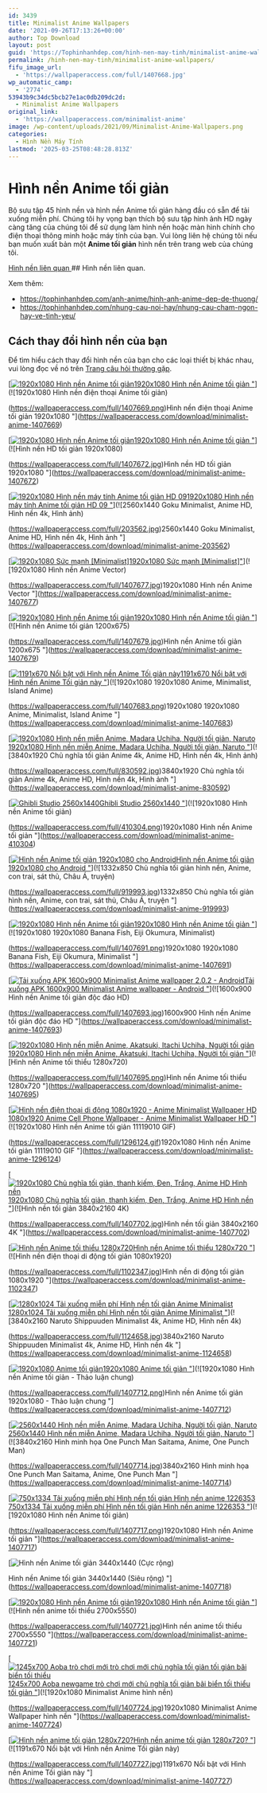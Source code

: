 ```yaml
---
id: 3439
title: Minimalist Anime Wallpapers
date: '2021-09-26T17:13:26+00:00'
author: Top Download
layout: post
guid: 'https://Tophinhanhdep.com/hinh-nen-may-tinh/minimalist-anime-wallpapers/'
permalink: /hinh-nen-may-tinh/minimalist-anime-wallpapers/
fifu_image_url:
  - 'https://wallpaperaccess.com/full/1407668.jpg'
wp_automatic_camp:
  - '2774'
53943b9c34dc5bcb27e1ac0db209dc2d:
  - Minimalist Anime Wallpapers
original_link:
  - 'https://wallpaperaccess.com/minimalist-anime'
image: /wp-content/uploads/2021/09/Minimalist-Anime-Wallpapers.png
categories:
  - Hình Nền Máy Tính
lastmod: '2025-03-25T08:48:28.813Z'
---
```

# Hình nền Anime tối giản

Bộ sưu tập 45 hình nền và hình nền Anime tối giản hàng đầu có sẵn để tải xuống miễn phí. Chúng tôi hy vọng bạn thích bộ sưu tập hình ảnh HD ngày càng tăng của chúng tôi để sử dụng làm hình nền hoặc màn hình chính cho điện thoại thông minh hoặc máy tính của bạn. Vui lòng liên hệ chúng tôi nếu bạn muốn xuất bản một **Anime tối giản** hình nền trên trang web của chúng tôi.

[Hình nền liên quan ](#related) ## Hình nền liên quan.

   
 Xem thêm:

   
- <https://tophinhanhdep.com/anh-anime/hinh-anh-anime-dep-de-thuong/>
- <https://tophinhanhdep.com/nhung-cau-noi-hay/nhung-cau-cham-ngon-hay-ve-tinh-yeu/>

## Cách thay đổi hình nền của bạn

Để tìm hiểu cách thay đổi hình nền của bạn cho các loại thiết bị khác nhau, vui lòng đọc về nó trên [Trang câu hỏi thường gặp](https://tophinhanhdep.com/faq/).

  
[[![1920x1080 Hình nền Anime tối giản](https://wallpaperaccess.com/full/1407668.jpg)1920x1080 Hình nền Anime tối giản "](https://wallpaperaccess.com/download/minimalist-anime-1407668)](![1920x1080 Hình nền điện thoại Anime tối giản)

(https://wallpaperaccess.com/full/1407669.png)Hình nền điện thoại Anime tối giản 1920x1080 "](https://wallpaperaccess.com/download/minimalist-anime-1407669)

[[![1920x1080 Hình nền Anime tối giản](https://wallpaperaccess.com/full/1407671.png)1920x1080 Hình nền Anime tối giản "](https://wallpaperaccess.com/download/minimalist-anime-1407671)](![Hình nền HD tối giản 1920x1080)

(https://wallpaperaccess.com/full/1407672.jpg)Hình nền HD tối giản 1920x1080 "](https://wallpaperaccess.com/download/minimalist-anime-1407672)

[[![1920x1080 Hình nền máy tính Anime tối giản HD 09](https://wallpaperaccess.com/full/885238.jpg)1920x1080 Hình nền máy tính Anime tối giản HD 09 "](https://wallpaperaccess.com/download/minimalist-anime-885238)](![2560x1440 Goku Minimalist, Anime HD, Hình nền 4k, Hình ảnh)

(https://wallpaperaccess.com/full/203562.jpg)2560x1440 Goku Minimalist, Anime HD, Hình nền 4k, Hình ảnh "](https://wallpaperaccess.com/download/minimalist-anime-203562)

[[![1920x1080 Sức mạnh [Minimalist]](https://wallpaperaccess.com/full/1407676.png)1920x1080 Sức mạnh \[Minimalist\]"](https://wallpaperaccess.com/download/minimalist-anime-1407676)](![1920x1080 Hình nền Anime Vector)

(https://wallpaperaccess.com/full/1407677.jpg)1920x1080 Hình nền Anime Vector "](https://wallpaperaccess.com/download/minimalist-anime-1407677)

[[![1920x1080 Hình nền Anime tối giản](https://wallpaperaccess.com/full/1407678.png)1920x1080 Hình nền Anime tối giản "](https://wallpaperaccess.com/download/minimalist-anime-1407678)](![Hình nền Anime tối giản 1200x675)

(https://wallpaperaccess.com/full/1407679.jpg)Hình nền Anime tối giản 1200x675 "](https://wallpaperaccess.com/download/minimalist-anime-1407679)

[[![1191x670 Nổi bật với Hình nền Anime Tối giản này](https://wallpaperaccess.com/full/1407680.jpg)1191x670 Nổi bật với Hình nền Anime Tối giản này "](https://wallpaperaccess.com/download/minimalist-anime-1407680)](![1920x1080 1920x1080 Anime, Minimalist, Island Anime)

(https://wallpaperaccess.com/full/1407683.png)1920x1080 1920x1080 Anime, Minimalist, Island Anime "](https://wallpaperaccess.com/download/minimalist-anime-1407683)

[[![1920x1080 Hình nền miễn Anime, Madara Uchiha, Người tối giản, Naruto](https://wallpaperaccess.com/full/839993.jpg)1920x1080 Hình nền miễn Anime, Madara Uchiha, Người tối giản, Naruto "](https://wallpaperaccess.com/download/minimalist-anime-839993)](![3840x1920 Chủ nghĩa tối giản Anime 4k, Anime HD, Hình nền 4k, Hình ảnh)

(https://wallpaperaccess.com/full/830592.jpg)3840x1920 Chủ nghĩa tối giản Anime 4k, Anime HD, Hình nền 4k, Hình ảnh "](https://wallpaperaccess.com/download/minimalist-anime-830592)

[[![Ghibli Studio 2560x1440](https://wallpaperaccess.com/full/754805.png)Ghibli Studio 2560x1440 "](https://wallpaperaccess.com/download/minimalist-anime-754805)](![1920x1080 Hình nền Anime tối giản)

(https://wallpaperaccess.com/full/410304.png)1920x1080 Hình nền Anime tối giản "](https://wallpaperaccess.com/download/minimalist-anime-410304)

[[![Hình nền Anime tối giản 1920x1080 cho Android](https://wallpaperaccess.com/full/1407688.jpg)Hình nền Anime tối giản 1920x1080 cho Android "](https://wallpaperaccess.com/download/minimalist-anime-1407688)](![1332x850 Chủ nghĩa tối giản hình nền, Anime, con trai, sát thủ, Châu Á, truyện)

(https://wallpaperaccess.com/full/919993.jpg)1332x850 Chủ nghĩa tối giản hình nền, Anime, con trai, sát thủ, Châu Á, truyện "](https://wallpaperaccess.com/download/minimalist-anime-919993)

[[![1920x1080 Hình nền Anime tối giản](https://wallpaperaccess.com/full/1407690.png)1920x1080 Hình nền Anime tối giản "](https://wallpaperaccess.com/download/minimalist-anime-1407690)](![1920x1080 1920x1080 Banana Fish, Eiji Okumura, Minimalist)

(https://wallpaperaccess.com/full/1407691.png)1920x1080 1920x1080 Banana Fish, Eiji Okumura, Minimalist "](https://wallpaperaccess.com/download/minimalist-anime-1407691)

[[![Tải xuống APK 1600x900 Minimalist Anime wallpaper 2.0.2 - Android](https://wallpaperaccess.com/full/1407692.png)Tải xuống APK 1600x900 Minimalist Anime wallpaper - Android "](https://wallpaperaccess.com/download/minimalist-anime-1407692)](![1600x900 Hình nền Anime tối giản độc đáo HD)

(https://wallpaperaccess.com/full/1407693.jpg)1600x900 Hình nền Anime tối giản độc đáo HD "](https://wallpaperaccess.com/download/minimalist-anime-1407693)

[[![1920x1080 Hình nền miễn Anime, Akatsuki, Itachi Uchiha, Người tối giản](https://wallpaperaccess.com/full/1346813.jpg)1920x1080 Hình nền miễn Anime, Akatsuki, Itachi Uchiha, Người tối giản "](https://wallpaperaccess.com/download/minimalist-anime-1346813)](![Hình nền Anime tối thiểu 1280x720)

(https://wallpaperaccess.com/full/1407695.png)Hình nền Anime tối thiểu 1280x720 "](https://wallpaperaccess.com/download/minimalist-anime-1407695)

[[![Hình nền điện thoại di động 1080x1920 - Anime Minimalist Wallpaper HD](https://wallpaperaccess.com/full/1407697.jpg)1080x1920 Anime Cell Phone Wallpaper - Anime Minimalist Wallpaper HD "](https://wallpaperaccess.com/download/minimalist-anime-1407697)](![1920x1080 Hình nền Anime tối giản 11119010 GIF)

(https://wallpaperaccess.com/full/1296124.gif)1920x1080 Hình nền Anime tối giản 11119010 GIF "](https://wallpaperaccess.com/download/minimalist-anime-1296124)

[[![1920x1080 Chủ nghĩa tối giản, thanh kiếm, Đen, Trắng, Anime HD Hình nền](https://wallpaperaccess.com/full/1407700.jpg)1920x1080 Chủ nghĩa tối giản, thanh kiếm, Đen, Trắng, Anime HD Hình nền "](https://wallpaperaccess.com/download/minimalist-anime-1407700)](![Hình nền tối giản 3840x2160 4K)

(https://wallpaperaccess.com/full/1407702.jpg)Hình nền tối giản 3840x2160 4K "](https://wallpaperaccess.com/download/minimalist-anime-1407702)

[[![Hình nền Anime tối thiểu 1280x720](https://wallpaperaccess.com/full/1407704.png)Hình nền Anime tối thiểu 1280x720 "](https://wallpaperaccess.com/download/minimalist-anime-1407704)](![Hình nền điện thoại di động tối giản 1080x1920)

(https://wallpaperaccess.com/full/1102347.jpg)Hình nền di động tối giản 1080x1920 "](https://wallpaperaccess.com/download/minimalist-anime-1102347)

[[![1280x1024 Tải xuống miễn phí Hình nền tối giản Anime Minimalist](https://wallpaperaccess.com/full/1407708.png)1280x1024 Tải xuống miễn phí Hình nền tối giản Anime Minimalist "](https://wallpaperaccess.com/download/minimalist-anime-1407708)](![3840x2160 Naruto Shippuuden Minimalist 4k, Anime HD, Hình nền 4k)

(https://wallpaperaccess.com/full/1124658.jpg)3840x2160 Naruto Shippuuden Minimalist 4k, Anime HD, Hình nền 4k "](https://wallpaperaccess.com/download/minimalist-anime-1124658)

[[![1920x1080 Anime tối giản](https://wallpaperaccess.com/full/1407711.jpg)1920x1080 Anime tối giản "](https://wallpaperaccess.com/download/minimalist-anime-1407711)](![1920x1080 Hình nền Anime tối giản - Thảo luận chung)

(https://wallpaperaccess.com/full/1407712.png)Hình nền Anime tối giản 1920x1080 - Thảo luận chung "](https://wallpaperaccess.com/download/minimalist-anime-1407712)

[[![2560x1440 Hình nền miễn Anime, Madara Uchiha, Người tối giản, Naruto](https://wallpaperaccess.com/full/839973.jpg)2560x1440 Hình nền miễn Anime, Madara Uchiha, Người tối giản, Naruto "](https://wallpaperaccess.com/download/minimalist-anime-839973)](![3840x2160 Hình minh họa One Punch Man Saitama, Anime, One Punch Man)

(https://wallpaperaccess.com/full/1407714.jpg)3840x2160 Hình minh họa One Punch Man Saitama, Anime, One Punch Man "](https://wallpaperaccess.com/download/minimalist-anime-1407714)

[[![750x1334 Tải xuống miễn phí Hình nền tối giản Hình nền anime 1226353](https://wallpaperaccess.com/full/1407715.png)750x1334 Tải xuống miễn phí Hình nền tối giản Hình nền anime 1226353 "](https://wallpaperaccess.com/download/minimalist-anime-1407715)](![1920x1080 Hình nền Anime tối giản)

(https://wallpaperaccess.com/full/1407717.png)1920x1080 Hình nền Anime tối giản "](https://wallpaperaccess.com/download/minimalist-anime-1407717)

[![Hình nền Anime tối giản 3440x1440 (Cực rộng)](https://wallpaperaccess.com/full/1407718.jpg)

Hình nền Anime tối giản 3440x1440 (Siêu rộng) "](https://wallpaperaccess.com/download/minimalist-anime-1407718)

[[![1920x1080 Hình nền Anime tối giản](https://wallpaperaccess.com/full/1407719.png)1920x1080 Hình nền Anime tối giản "](https://wallpaperaccess.com/download/minimalist-anime-1407719)](![Hình nền anime tối thiểu 2700x5550)

(https://wallpaperaccess.com/full/1407721.jpg)Hình nền anime tối thiểu 2700x5550 "](https://wallpaperaccess.com/download/minimalist-anime-1407721)

[[![1245x700 Aoba trò chơi mới trò chơi mới chủ nghĩa tối giản tối giản bãi biển tối thiểu](https://wallpaperaccess.com/full/1261251.jpg)1245x700 Aoba newgame trò chơi mới chủ nghĩa tối giản bãi biển tối thiểu tối giản "](https://wallpaperaccess.com/download/minimalist-anime-1261251)](![1920x1080 Minimalist Anime hình nền)

(https://wallpaperaccess.com/full/1407724.jpg)1920x1080 Minimalist Anime Wallpaper hình nền "](https://wallpaperaccess.com/download/minimalist-anime-1407724)

[[![Hình nền anime tối giản 1280x720?](https://wallpaperaccess.com/full/1407725.png)Hình nền anime tối giản 1280x720? "](https://wallpaperaccess.com/download/minimalist-anime-1407725)](![1191x670 Nổi bật với Hình nền Anime Tối giản này)

(https://wallpaperaccess.com/full/1407727.jpg)1191x670 Nổi bật với Hình nền Anime Tối giản này "](https://wallpaperaccess.com/download/minimalist-anime-1407727)

